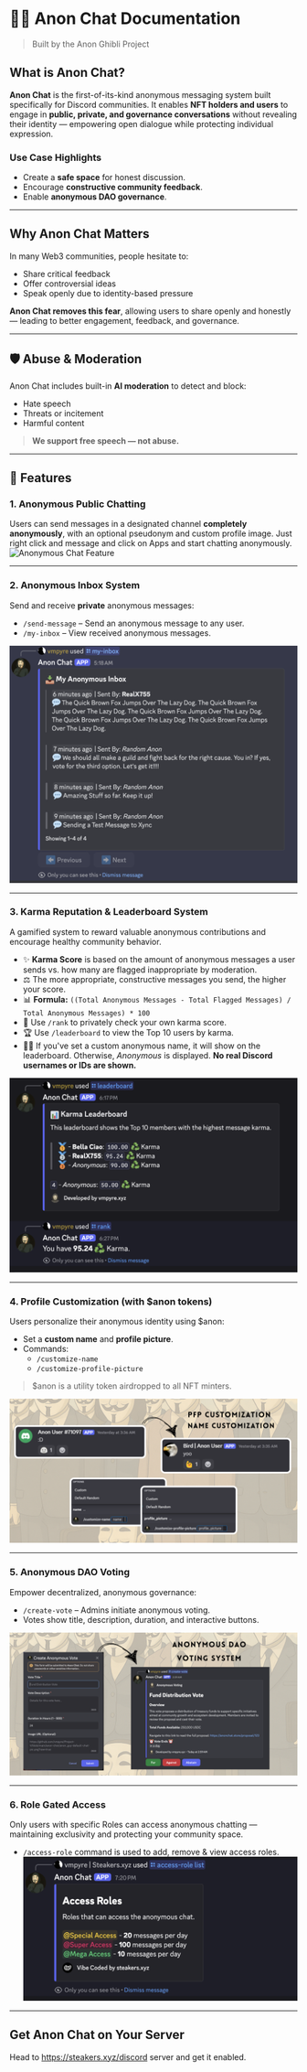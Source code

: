 # 🕵️‍♂️ Anon Chat Documentation
> Built by the Anon Ghibli Project

## What is Anon Chat?
**Anon Chat** is the first-of-its-kind anonymous messaging system built specifically for Discord communities. It enables **NFT holders and users** to engage in **public, private, and governance conversations** without revealing their identity — empowering open dialogue while protecting individual expression.

### Use Case Highlights
- Create a **safe space** for honest discussion.
- Encourage **constructive community feedback**.
- Enable **anonymous DAO governance**.

---

## Why Anon Chat Matters
In many Web3 communities, people hesitate to:
- Share critical feedback
- Offer controversial ideas
- Speak openly due to identity-based pressure

**Anon Chat removes this fear**, allowing users to share openly and honestly — leading to better engagement, feedback, and governance.

---

## 🛡️ Abuse & Moderation
Anon Chat includes built-in **AI moderation** to detect and block:
- Hate speech
- Threats or incitement
- Harmful content

> **We support free speech — not abuse.**

---

## 🧩 Features

### 1. Anonymous Public Chatting
Users can send messages in a designated channel **completely anonymously**, with an optional pseudonym and custom profile image.
Just right click and message and click on Apps and start chatting anonymously.
![Anonymous Chat Feature](https://github.com/vmpyre/Project-V/blob/main/anon-chat/anon-chat-1.png)

---

### 2. Anonymous Inbox System
Send and receive **private** anonymous messages:
- `/send-message` – Send an anonymous message to any user.
- `/my-inbox` – View received anonymous messages.

![Anonymous Inbox Feature](https://github.com/vmpyre/Project-V/blob/main/anon-chat/anon-chat-3.png)

---

### 3. Karma Reputation & Leaderboard System
A gamified system to reward valuable anonymous contributions and encourage healthy community behavior.

- ✨ **Karma Score** is based on the amount of anonymous messages a user sends vs. how many are flagged inappropriate by moderation.
- ⚖️ The more appropriate, constructive messages you send, the higher your score.
- 📊 **Formula:** `((Total Anonymous Messages - Total Flagged Messages) / Total Anonymous Messages) * 100`
- 🔎 Use `/rank` to privately check your own karma score.
- 🏆 Use `/leaderboard` to view the Top 10 users by karma.
- 🧑‍🎓 If you've set a custom anonymous name, it will show on the leaderboard. Otherwise, *Anonymous* is displayed. **No real Discord usernames or IDs are shown.**

![Karma System Picture](https://github.com/vmpyre/Project-V/blob/main/anon-chat/anon-chat-5.png)

---

### 4. Profile Customization (with $anon tokens)
Users personalize their anonymous identity using $anon:
- Set a **custom name** and **profile picture**.
- Commands:
  - `/customize-name`
  - `/customize-profile-picture`

> $anon is a utility token airdropped to all NFT minters.

![Profile Customization Feature](https://github.com/vmpyre/Project-V/blob/main/anon-chat/anon-chat-2.png)

---

### 5. Anonymous DAO Voting
Empower decentralized, anonymous governance:
- `/create-vote` – Admins initiate anonymous voting.
- Votes show title, description, duration, and interactive buttons.

![Anonymous DAO Voting Feature](https://github.com/vmpyre/Project-V/blob/main/anon-chat/anon-chat-4.png)

---

### 6. Role Gated Access
Only users with specific Roles can access anonymous chatting — maintaining exclusivity and protecting your community space.
- `/access-role` command is used to add, remove & view access roles.
![Anonymous Role Gated Access](https://github.com/vmpyre/Project-V/blob/main/anon-chat/anon-chat-7.png)
---

## Get Anon Chat on Your Server
Head to https://steakers.xyz/discord server and get it enabled.
